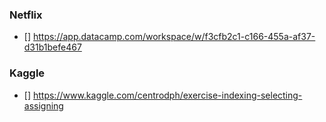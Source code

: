 
### Netflix

- []  https://app.datacamp.com/workspace/w/f3cfb2c1-c166-455a-af37-d31b1befe467



### Kaggle

- [] https://www.kaggle.com/centrodph/exercise-indexing-selecting-assigning
